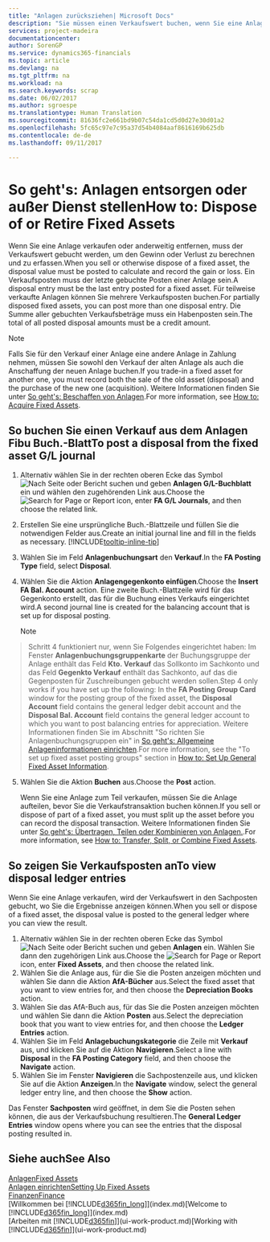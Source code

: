 ```yaml
---
title: "Anlagen zurücksziehen| Microsoft Docs"
description: "Sie müssen einen Verkaufswert buchen, wenn Sie eine Anlage verkaufen oder ausrangieren, die storniert werden sollten."
services: project-madeira
documentationcenter: 
author: SorenGP
ms.service: dynamics365-financials
ms.topic: article
ms.devlang: na
ms.tgt_pltfrm: na
ms.workload: na
ms.search.keywords: scrap
ms.date: 06/02/2017
ms.author: sgroespe
ms.translationtype: Human Translation
ms.sourcegitcommit: 81636fc2e661bd9b07c54da1cd5d0d27e30d01a2
ms.openlocfilehash: 5fc65c97e7c95a37d54b4084aaf8616169b625db
ms.contentlocale: de-de
ms.lasthandoff: 09/11/2017

---
```

# <a name="how-to-dispose-of-or-retire-fixed-assets"></a><span data-ttu-id="969aa-103">So geht's: Anlagen entsorgen oder außer Dienst stellen</span><span class="sxs-lookup"><span data-stu-id="969aa-103">How to: Dispose of or Retire Fixed Assets</span></span>
<span data-ttu-id="969aa-104">Wenn Sie eine Anlage verkaufen oder anderweitig entfernen, muss der Verkaufswert gebucht werden, um den Gewinn oder Verlust zu berechnen und zu erfassen.</span><span class="sxs-lookup"><span data-stu-id="969aa-104">When you sell or otherwise dispose of a fixed asset, the disposal value must be posted to calculate and record the gain or loss.</span></span> <span data-ttu-id="969aa-105">Ein Verkaufsposten muss der letzte gebuchte Posten einer Anlage sein.</span><span class="sxs-lookup"><span data-stu-id="969aa-105">A disposal entry must be the last entry posted for a fixed asset.</span></span> <span data-ttu-id="969aa-106">Für teilweise verkaufte Anlagen können Sie mehrere Verkaufsposten buchen.</span><span class="sxs-lookup"><span data-stu-id="969aa-106">For partially disposed fixed assets, you can post more than one disposal entry.</span></span> <span data-ttu-id="969aa-107">Die Summe aller gebuchten Verkaufsbeträge muss ein Habenposten sein.</span><span class="sxs-lookup"><span data-stu-id="969aa-107">The total of all posted disposal amounts must be a credit amount.</span></span>  

> [!NOTE]  
>   <span data-ttu-id="969aa-108">Falls Sie für den Verkauf einer Anlage eine andere Anlage in Zahlung nehmen, müssen Sie sowohl den Verkauf der alten Anlage als auch die Anschaffung der neuen Anlage buchen.</span><span class="sxs-lookup"><span data-stu-id="969aa-108">If you trade-in a fixed asset for another one, you must record both the sale of the old asset (disposal) and the purchase of the new one (acquisition).</span></span> <span data-ttu-id="969aa-109">Weitere Informationen finden Sie unter [So geht's: Beschaffen von Anlagen](fa-how-acquire.md).</span><span class="sxs-lookup"><span data-stu-id="969aa-109">For more information, see [How to: Acquire Fixed Assets](fa-how-acquire.md).</span></span>  

## <a name="to-post-a-disposal-from-the-fixed-asset-gl-journal"></a><span data-ttu-id="969aa-110">So buchen Sie einen Verkauf aus dem Anlagen Fibu Buch.-Blatt</span><span class="sxs-lookup"><span data-stu-id="969aa-110">To post a disposal from the fixed asset G/L journal</span></span>
1. <span data-ttu-id="969aa-111">Alternativ wählen Sie in der rechten oberen Ecke das Symbol ![Nach Seite oder Bericht suchen](media/ui-search/search_small.png "Nach Seite oder Bericht suchen") und geben **Anlagen G/L-Buchblatt** ein und wählen den zugehörenden Link aus.</span><span class="sxs-lookup"><span data-stu-id="969aa-111">Choose the ![Search for Page or Report](media/ui-search/search_small.png "Search for Page or Report icon") icon, enter **FA G/L Journals**, and then choose the related link.</span></span>  
2. <span data-ttu-id="969aa-112">Erstellen Sie eine ursprüngliche Buch.-Blattzeile und füllen Sie die notwendigen Felder aus.</span><span class="sxs-lookup"><span data-stu-id="969aa-112">Create an initial journal line and fill in the fields as necessary.</span></span> [!INCLUDE[tooltip-inline-tip](includes/tooltip-inline-tip_md.md)]  
3. <span data-ttu-id="969aa-113">Wählen Sie im Feld **Anlagenbuchungsart** den **Verkauf**.</span><span class="sxs-lookup"><span data-stu-id="969aa-113">In the **FA Posting Type** field, select **Disposal**.</span></span>  
4. <span data-ttu-id="969aa-114">Wählen Sie die Aktion **Anlagengegenkonto einfügen**.</span><span class="sxs-lookup"><span data-stu-id="969aa-114">Choose the **Insert FA Bal. Account** action.</span></span> <span data-ttu-id="969aa-115">Eine zweite Buch.-Blattzeile wird für das Gegenkonto erstellt, das für die Buchung eines Verkaufs eingerichtet wird.</span><span class="sxs-lookup"><span data-stu-id="969aa-115">A second journal line is created for the balancing account that is set up for disposal posting.</span></span>  

    > [!NOTE]  
>   <span data-ttu-id="969aa-116">Schritt 4 funktioniert nur, wenn Sie Folgendes eingerichtet haben: Im Fenster **Anlagenbuchungsgruppenkarte** der Buchungsgruppe der Anlage enthält das Feld **Kto. Verkauf** das Sollkonto im Sachkonto und das Feld **Gegenkto Verkauf** enthält das Sachkonto, auf das die Gegenposten für Zuschreibungen gebucht werden sollen.</span><span class="sxs-lookup"><span data-stu-id="969aa-116">Step 4 only works if you have set up the following: In the **FA Posting Group Card** window for the posting group of the fixed asset, the **Disposal Account** field contains the general ledger debit account and the **Disposal Bal. Account** field contains the general ledger account to which you want to post balancing entries for appreciation.</span></span> <span data-ttu-id="969aa-117">Weitere Informationen finden Sie im Abschnitt "So richten Sie Anlagenbuchungsgruppen ein" in [So geht's: Allgemeine Anlageninformationen einrichten](fa-how-setup-general.md).</span><span class="sxs-lookup"><span data-stu-id="969aa-117">For more information, see the "To set up fixed asset posting groups" section in [How to: Set Up General Fixed Asset Information](fa-how-setup-general.md).</span></span>  
5. <span data-ttu-id="969aa-118">Wählen Sie die Aktion **Buchen** aus.</span><span class="sxs-lookup"><span data-stu-id="969aa-118">Choose the **Post** action.</span></span>  

    <span data-ttu-id="969aa-119">Wenn Sie eine Anlage zum Teil verkaufen, müssen Sie die Anlage aufteilen, bevor Sie die Verkaufstransaktion buchen können.</span><span class="sxs-lookup"><span data-stu-id="969aa-119">If you sell or dispose of part of a fixed asset, you must split up the asset before you can record the disposal transaction.</span></span> <span data-ttu-id="969aa-120">Weitere Informationen finden Sie unter [So geht's: Übertragen, Teilen oder Kombinieren von Anlagen.](fa-how-trans-split-combine.md).</span><span class="sxs-lookup"><span data-stu-id="969aa-120">For more information, see [How to: Transfer, Split, or Combine Fixed Assets](fa-how-trans-split-combine.md).</span></span>  

## <a name="to-view-disposal-ledger-entries"></a><span data-ttu-id="969aa-121">So zeigen Sie Verkaufsposten an</span><span class="sxs-lookup"><span data-stu-id="969aa-121">To view disposal ledger entries</span></span>
<span data-ttu-id="969aa-122">Wenn Sie eine Anlage verkaufen, wird der Verkaufswert in den Sachposten gebucht, wo Sie die Ergebnisse anzeigen können.</span><span class="sxs-lookup"><span data-stu-id="969aa-122">When you sell or dispose of a fixed asset, the disposal value is posted to the general ledger where you can view the result.</span></span>  

1. <span data-ttu-id="969aa-123">Alternativ wählen Sie in der rechten oberen Ecke das Symbol ![Nach Seite oder Bericht suchen](media/ui-search/search_small.png "Nach Seite oder Bericht suchen") und geben **Anlagen** ein. Wählen Sie dann den zugehörigen Link aus.</span><span class="sxs-lookup"><span data-stu-id="969aa-123">Choose the ![Search for Page or Report](media/ui-search/search_small.png "Search for Page or Report icon") icon, enter **Fixed Assets**, and then choose the related link.</span></span>  
2. <span data-ttu-id="969aa-124">Wählen Sie die Anlage aus, für die Sie die Posten anzeigen möchten und wählen Sie dann die Aktion **AfA-Bücher** aus.</span><span class="sxs-lookup"><span data-stu-id="969aa-124">Select the fixed asset that you want to view entries for, and then choose the **Depreciation Books** action.</span></span>  
3. <span data-ttu-id="969aa-125">Wählen Sie das AfA-Buch aus, für das Sie die Posten anzeigen möchten und wählen Sie dann die Aktion **Posten** aus.</span><span class="sxs-lookup"><span data-stu-id="969aa-125">Select the depreciation book that you want to view entries for, and then choose the **Ledger Entries** action.</span></span>  
4. <span data-ttu-id="969aa-126">Wählen Sie im Feld **Anlagebuchungskategorie** die Zeile mit **Verkauf** aus, und klicken Sie auf die Aktion **Navigieren**.</span><span class="sxs-lookup"><span data-stu-id="969aa-126">Select a line with **Disposal** in the **FA Posting Category** field, and then choose the **Navigate** action.</span></span>  
5. <span data-ttu-id="969aa-127">Wählen Sie im Fenster **Navigieren** die Sachpostenzeile aus, und klicken Sie auf die Aktion **Anzeigen**.</span><span class="sxs-lookup"><span data-stu-id="969aa-127">In the **Navigate** window, select the general ledger entry line, and then choose the **Show** action.</span></span>  

<span data-ttu-id="969aa-128">Das Fenster **Sachposten** wird geöffnet, in dem Sie die Posten sehen können, die aus der Verkaufsbuchung resultieren.</span><span class="sxs-lookup"><span data-stu-id="969aa-128">The **General Ledger Entries** window opens where you can see the entries that the disposal posting resulted in.</span></span>  

## <a name="see-also"></a><span data-ttu-id="969aa-129">Siehe auch</span><span class="sxs-lookup"><span data-stu-id="969aa-129">See Also</span></span>
[<span data-ttu-id="969aa-130">Anlagen</span><span class="sxs-lookup"><span data-stu-id="969aa-130">Fixed Assets</span></span>](fa-manage.md)  
[<span data-ttu-id="969aa-131">Anlagen einrichten</span><span class="sxs-lookup"><span data-stu-id="969aa-131">Setting Up Fixed Assets</span></span>](fa-setup.md)  
[<span data-ttu-id="969aa-132">Finanzen</span><span class="sxs-lookup"><span data-stu-id="969aa-132">Finance</span></span>](finance.md)  
<span data-ttu-id="969aa-133">[Willkommen bei [!INCLUDE[d365fin_long](includes/d365fin_long_md.md)]](index.md)</span><span class="sxs-lookup"><span data-stu-id="969aa-133">[Welcome to [!INCLUDE[d365fin_long](includes/d365fin_long_md.md)]](index.md)</span></span>  
<span data-ttu-id="969aa-134">[Arbeiten mit [!INCLUDE[d365fin](includes/d365fin_md.md)]](ui-work-product.md)</span><span class="sxs-lookup"><span data-stu-id="969aa-134">[Working with [!INCLUDE[d365fin](includes/d365fin_md.md)]](ui-work-product.md)</span></span>

